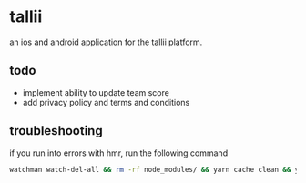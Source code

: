 # tallii

an ios and android application for the tallii platform.

## todo

- implement ability to update team score
- add privacy policy and terms and conditions

## troubleshooting

if you run into errors with hmr, run the following command

```sh
watchman watch-del-all && rm -rf node_modules/ && yarn cache clean && yarn install && yarn start -- --reset-cache
```
